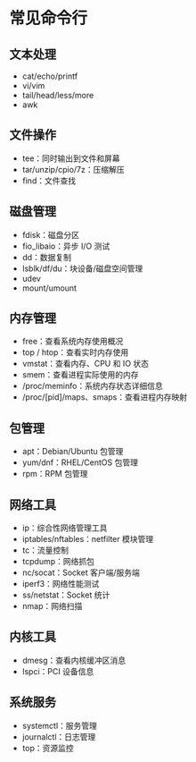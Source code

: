 # 常见命令行

## 文本处理
- cat/echo/printf
- vi/vim
- tail/head/less/more
- awk

## 文件操作
- tee：同时输出到文件和屏幕
- tar/unzip/cpio/7z：压缩解压
- find：文件查找

## 磁盘管理
- fdisk：磁盘分区
- fio_libaio：异步 I/O 测试
- dd：数据复制
- lsblk/df/du：块设备/磁盘空间管理
- udev
- mount/umount

## 内存管理
- free：查看系统内存使用概况
- top / htop：查看实时内存使用
- vmstat：查看内存、CPU 和 IO 状态
- smem：查看进程实际使用的内存
- /proc/meminfo：系统内存状态详细信息
- /proc/[pid]/maps、smaps：查看进程内存映射

## 包管理
- apt：Debian/Ubuntu 包管理
- yum/dnf：RHEL/CentOS 包管理
- rpm：RPM 包管理

## 网络工具
- ip：综合性网络管理工具
- iptables/nftables：netfilter 模块管理
- tc：流量控制
- tcpdump：网络抓包
- nc/socat：Socket 客户端/服务端
- iperf3：网络性能测试
- ss/netstat：Socket 统计
- nmap：网络扫描

## 内核工具
- dmesg：查看内核缓冲区消息
- lspci：PCI 设备信息

## 系统服务
- systemctl：服务管理
- journalctl：日志管理
- top：资源监控